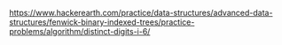 https://www.hackerearth.com/practice/data-structures/advanced-data-structures/fenwick-binary-indexed-trees/practice-problems/algorithm/distinct-digits-i-6/
